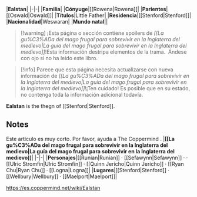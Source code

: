 |**Ealstan**|
|-|-|
|**Familia**|
|**Cónyuge**|[[Rowena\|Rowena]]|
|**Parientes**|[[Oswald\|Oswald]]|
|**Títulos**|Little Father|
|**Residencia**|[[Stenford\|Stenford]]|
|**Nacionalidad**|Weswaran|
|**Mundo natal**||

> [!warning] ¡Esta página o sección contiene spoilers de *[[La gu%C3%ADa del mago frugal para sobrevivir en la Inglaterra del medievo\|La guía del mago frugal para sobrevivir en la Inglaterra del medievo]]*!Esta información destripa elementos de la trama.  Ándese con ojo si no ha leido este libro.

> [!info] Parece que esta página necesita actualizarse con nueva información de *[[La gu%C3%ADa del mago frugal para sobrevivir en la Inglaterra del medievo\|La guía del mago frugal para sobrevivir en la Inglaterra del medievo]]*!¡Ten cuidado! Es posible que en su estado, no contenga toda la información adicional todavía.

**Ealstan** is the thegn of [[Stenford\|Stenford]].

## Notes

Este artículo es muy corto. Por favor, ayuda a The Coppermind .
|**[[La gu%C3%ADa del mago frugal para sobrevivir en la Inglaterra del medievo\|La guía del mago frugal para sobrevivir en la Inglaterra del medievo]]**|
|-|-|
|**Personajes**|[[Runian\|Runian]] · [[Sefawynn\|Sefawynn]] ·  · [[Ulric Stromfin\|Ulric Stromfin]] · [[Quinn Jericho\|Quinn Jericho]] · [[Ryan Chu\|Ryan Chu]] · [[Logna\|Logna]]|
|**Lugares**|[[Stenford\|Stenford]] · [[Wellbury\|Wellbury]] · [[Maelport\|Maelport]]|



https://es.coppermind.net/wiki/Ealstan